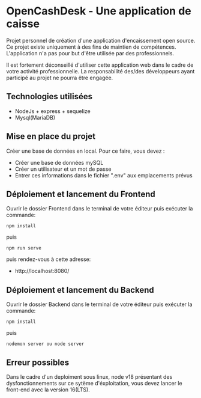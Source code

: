 # OpenCashDesk - Une application de caisse

Projet personnel de création d'une application d'encaissement open source.
Ce projet existe uniquement à des fins de maintien de compétences. L'application n'a pas pour but d'être utilisée par des professionnels.

Il est fortement déconseillé d'utiliser cette application web dans le cadre de votre activité professionnelle.
La responsabilité des/des développeurs ayant participé au projet ne pourra être engagée.

## Technologies utilisées
- NodeJs + express + sequelize
- Mysql(MariaDB)

## Mise en place du projet
Créer une base de données en local. Pour ce faire, vous devez : 
- Créer une base de données mySQL
- Créer un utilisateur et un mot de passe
- Entrer ces informations dans le fichier ".env" aux emplacements prévus

## Déploiement et lancement du Frontend

Ouvrir le dossier Frontend dans le terminal de votre éditeur puis exécuter la commande:

    npm install

puis

    npm run serve

puis rendez-vous à cette adresse:

- http://localhost:8080/

## Déploiement et lancement du Backend

Ouvrir le dossier Backend dans le terminal de votre éditeur puis exécuter la commande:

    npm install

puis

    nodemon server ou node server

## Erreur possibles

Dans le cadre d'un deploiment sous linux, node v18 présentant des dysfonctionnements sur ce sytème d'éxploitation, vous devez lancer le front-end avec la version 16(LTS).